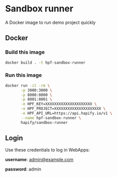 # Sandbox runner

A Docker image to run demo project quickly

## Docker

### Build this image

```bash
docker build . -t hpf-sandbox-runner
```

### Run this image

```bash
docker run -it -rm \
       -p 3000:3000 \
       -p 8000:8000 \
       -p 8001:8001 \
       -e HPF_KEY=XXXXXXXXXXXXXXXXXXXXX \
       -e HPF_PROJECT=XXXXXXXXXXXXXXXXXXXXX \
       -e HPF_API_URL=https://api.hapify.io/v1 \
       --name hpf-sandbox-runner \
       hapify/sandbox-runner
```

## Login

Use these credentials to log in WebApps:

**username**: admin@example.com

**password**: admin
